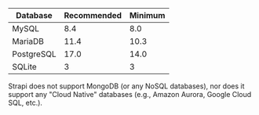 | Database   | Recommended | Minimum |
|------------|-------------|---------|
| MySQL      | 8.4         | 8.0     |
| MariaDB    | 11.4        | 10.3    |
| PostgreSQL | 17.0        | 14.0    |
| SQLite     | 3           | 3       |

Strapi does not support MongoDB (or any NoSQL databases), nor does it support any "Cloud Native" databases (e.g., Amazon Aurora, Google Cloud SQL, etc.).